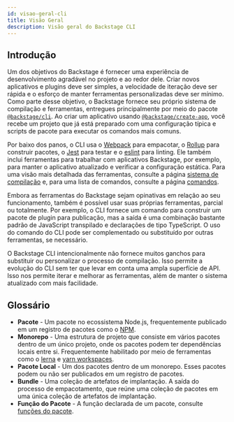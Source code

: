 ```yaml
---
id: visao-geral-cli
title: Visão Geral
description: Visão geral do Backstage CLI
---
```


## Introdução

Um dos objetivos do Backstage é fornecer uma experiência de desenvolvimento agradável no projeto e ao redor dele. Criar novos aplicativos e plugins deve ser simples, a velocidade de iteração deve ser rápida e o esforço de manter ferramentas personalizadas deve ser mínimo. Como parte desse objetivo, o Backstage fornece seu próprio sistema de compilação e ferramentas, entregues principalmente por meio do pacote [`@backstage/cli`](https://www.npmjs.com/package/@backstage/cli). Ao criar um aplicativo usando [`@backstage/create-app`](https://www.npmjs.com/package/@backstage/create-app), você recebe um projeto que já está preparado com uma configuração típica e scripts de pacote para executar os comandos mais comuns.

Por baixo dos panos, o CLI usa o [Webpack](https://webpack.js.org/) para empacotar, o [Rollup](https://rollupjs.org/) para construir pacotes, o [Jest](https://jestjs.io/) para testar e o [eslint](https://eslint.org/) para linting. Ele também inclui ferramentas para trabalhar com aplicativos Backstage, por exemplo, para manter o aplicativo atualizado e verificar a configuração estática. Para uma visão mais detalhada das ferramentas, consulte a página [sistema de compilação](./cli-build-system.md) e, para uma lista de comandos, consulte a página [comandos](./cli-commands.md).

Embora as ferramentas do Backstage sejam opinativas em relação ao seu funcionamento, também é possível usar suas próprias ferramentas, parcial ou totalmente. Por exemplo, o CLI fornece um comando para construir um pacote de plugin para publicação, mas a saída é uma combinação bastante padrão de JavaScript transpilado e declarações de tipo TypeScript. O uso do comando do CLI pode ser complementado ou substituído por outras ferramentas, se necessário.

O Backstage CLI intencionalmente não fornece muitos ganchos para substituir ou personalizar o processo de compilação. Isso permite a evolução do CLI sem ter que levar em conta uma ampla superfície de API. Isso nos permite iterar e melhorar as ferramentas, além de manter o sistema atualizado com mais facilidade.

## Glossário

- **Pacote** - Um pacote no ecossistema Node.js, frequentemente publicado em um registro de pacotes como o [NPM](https://www.npmjs.com/).
- **Monorepo** - Uma estrutura de projeto que consiste em vários pacotes dentro de um único projeto, onde os pacotes podem ter dependências locais entre si. Frequentemente habilitado por meio de ferramentas como o [lerna](https://lerna.js.org/) e [yarn workspaces](https://classic.yarnpkg.com/en/docs/workspaces/).
- **Pacote Local** - Um dos pacotes dentro de um monorepo. Esses pacotes podem ou não ser publicados em um registro de pacotes.
- **Bundle** - Uma coleção de artefatos de implantação. A saída do processo de empacotamento, que reúne uma coleção de pacotes em uma única coleção de artefatos de implantação.
- **Função do Pacote** - A função declarada de um pacote, consulte [funções do pacote](./cli-build-system.md#funções-do-pacote).
